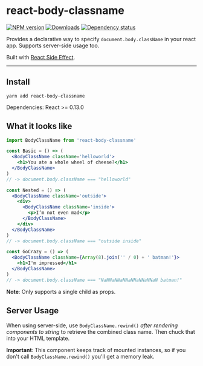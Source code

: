 # react-body-classname

[![NPM version][npm-image]][npm-url]
[![Downloads][downloads-image]][npm-url]
[![Dependency status][david-dm-image]][david-dm-url]

Provides a declarative way to specify `document.body.className` in your react app. Supports server-side usage too.

Built with [React Side Effect](https://github.com/gaearon/react-side-effect).

---

## Install

```
yarn add react-body-classname
```

Dependencies: React >= 0.13.0

## What it looks like

```jsx
import BodyClassName from 'react-body-classname'

const Basic = () => (
  <BodyClassName className='helloworld'>
    <h1>You ate a whole wheel of cheese?</h1>
  </BodyClassName>
)
// -> document.body.className === "helloworld"

const Nested = () => (
  <BodyClassName className='outside'>
    <div>
      <BodyClassName className='inside'>
        <p>I‘m not even mad</p>
      </BodyClassName>
    </div>
  </BodyClassName>
)
// -> document.body.className === "outside inside"

const GoCrazy = () => (
  <BodyClassName className={Array(8).join('' / 0) + ' batman!'}>
    <h1>I'm impressed</h1>
  </BodyClassName>
)
// -> document.body.className === "NaNNaNNaNNaNNaNNaNNaN batman!"
```

**Note**: Only supports a single child as props.

## Server Usage

When using server-side, use `BodyClassName.rewind()` _after rendering components to string_ to retrieve the combined class name. Then chuck that into your HTML template.

**Important**: This component keeps track of mounted instances, so if you don't call `BodyClassName.rewind()` you'll get a memory leak.

[npm-url]: https://npmjs.org/package/react-body-classname
[downloads-image]: http://img.shields.io/npm/dm/react-body-classname.svg
[npm-image]: http://img.shields.io/npm/v/react-body-classname.svg
[david-dm-url]: https://david-dm.org/iest/react-body-classname
[david-dm-image]: https://david-dm.org/iest/react-body-classname.svg
